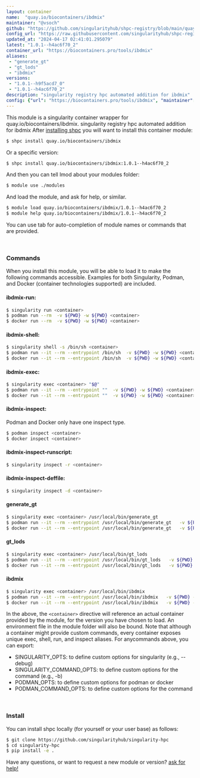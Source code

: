 ```yaml
---
layout: container
name:  "quay.io/biocontainers/ibdmix"
maintainer: "@vsoch"
github: "https://github.com/singularityhub/shpc-registry/blob/main/quay.io/biocontainers/ibdmix/container.yaml"
config_url: "https://raw.githubusercontent.com/singularityhub/shpc-registry/main/quay.io/biocontainers/ibdmix/container.yaml"
updated_at: "2024-04-17 02:41:01.295079"
latest: "1.0.1--h4ac6f70_2"
container_url: "https://biocontainers.pro/tools/ibdmix"
aliases:
 - "generate_gt"
 - "gt_lods"
 - "ibdmix"
versions:
 - "1.0.1--h9f5acd7_0"
 - "1.0.1--h4ac6f70_2"
description: "singularity registry hpc automated addition for ibdmix"
config: {"url": "https://biocontainers.pro/tools/ibdmix", "maintainer": "@vsoch", "description": "singularity registry hpc automated addition for ibdmix", "latest": {"1.0.1--h4ac6f70_2": "sha256:860a6f03f6971c5179a7bd68e56969864a5c7159a600a2787a992a2a047f6856"}, "tags": {"1.0.1--h9f5acd7_0": "sha256:a32dfb581a988f7f443cfee3481c9d5093c1a4b349f2f32d38b645c556ca68a2", "1.0.1--h4ac6f70_2": "sha256:860a6f03f6971c5179a7bd68e56969864a5c7159a600a2787a992a2a047f6856"}, "docker": "quay.io/biocontainers/ibdmix", "aliases": {"generate_gt": "/usr/local/bin/generate_gt", "gt_lods": "/usr/local/bin/gt_lods", "ibdmix": "/usr/local/bin/ibdmix"}}
---
```


This module is a singularity container wrapper for quay.io/biocontainers/ibdmix.
singularity registry hpc automated addition for ibdmix
After [installing shpc](#install) you will want to install this container module:


```bash
$ shpc install quay.io/biocontainers/ibdmix
```

Or a specific version:

```bash
$ shpc install quay.io/biocontainers/ibdmix:1.0.1--h4ac6f70_2
```

And then you can tell lmod about your modules folder:

```bash
$ module use ./modules
```

And load the module, and ask for help, or similar.

```bash
$ module load quay.io/biocontainers/ibdmix/1.0.1--h4ac6f70_2
$ module help quay.io/biocontainers/ibdmix/1.0.1--h4ac6f70_2
```

You can use tab for auto-completion of module names or commands that are provided.

<br>

### Commands

When you install this module, you will be able to load it to make the following commands accessible.
Examples for both Singularity, Podman, and Docker (container technologies supported) are included.

#### ibdmix-run:

```bash
$ singularity run <container>
$ podman run --rm  -v ${PWD} -w ${PWD} <container>
$ docker run --rm  -v ${PWD} -w ${PWD} <container>
```

#### ibdmix-shell:

```bash
$ singularity shell -s /bin/sh <container>
$ podman run --it --rm --entrypoint /bin/sh  -v ${PWD} -w ${PWD} <container>
$ docker run --it --rm --entrypoint /bin/sh  -v ${PWD} -w ${PWD} <container>
```

#### ibdmix-exec:

```bash
$ singularity exec <container> "$@"
$ podman run --it --rm --entrypoint ""  -v ${PWD} -w ${PWD} <container> "$@"
$ docker run --it --rm --entrypoint ""  -v ${PWD} -w ${PWD} <container> "$@"
```

#### ibdmix-inspect:

Podman and Docker only have one inspect type.

```bash
$ podman inspect <container>
$ docker inspect <container>
```

#### ibdmix-inspect-runscript:

```bash
$ singularity inspect -r <container>
```

#### ibdmix-inspect-deffile:

```bash
$ singularity inspect -d <container>
```


#### generate_gt

```bash
$ singularity exec <container> /usr/local/bin/generate_gt
$ podman run --it --rm --entrypoint /usr/local/bin/generate_gt   -v ${PWD} -w ${PWD} <container> -c " $@"
$ docker run --it --rm --entrypoint /usr/local/bin/generate_gt   -v ${PWD} -w ${PWD} <container> -c " $@"
```


#### gt_lods

```bash
$ singularity exec <container> /usr/local/bin/gt_lods
$ podman run --it --rm --entrypoint /usr/local/bin/gt_lods   -v ${PWD} -w ${PWD} <container> -c " $@"
$ docker run --it --rm --entrypoint /usr/local/bin/gt_lods   -v ${PWD} -w ${PWD} <container> -c " $@"
```


#### ibdmix

```bash
$ singularity exec <container> /usr/local/bin/ibdmix
$ podman run --it --rm --entrypoint /usr/local/bin/ibdmix   -v ${PWD} -w ${PWD} <container> -c " $@"
$ docker run --it --rm --entrypoint /usr/local/bin/ibdmix   -v ${PWD} -w ${PWD} <container> -c " $@"
```



In the above, the `<container>` directive will reference an actual container provided
by the module, for the version you have chosen to load. An environment file in the
module folder will also be bound. Note that although a container
might provide custom commands, every container exposes unique exec, shell, run, and
inspect aliases. For anycommands above, you can export:

 - SINGULARITY_OPTS: to define custom options for singularity (e.g., --debug)
 - SINGULARITY_COMMAND_OPTS: to define custom options for the command (e.g., -b)
 - PODMAN_OPTS: to define custom options for podman or docker
 - PODMAN_COMMAND_OPTS: to define custom options for the command

<br>

### Install

You can install shpc locally (for yourself or your user base) as follows:

```bash
$ git clone https://github.com/singularityhub/singularity-hpc
$ cd singularity-hpc
$ pip install -e .
```

Have any questions, or want to request a new module or version? [ask for help!](https://github.com/singularityhub/singularity-hpc/issues)